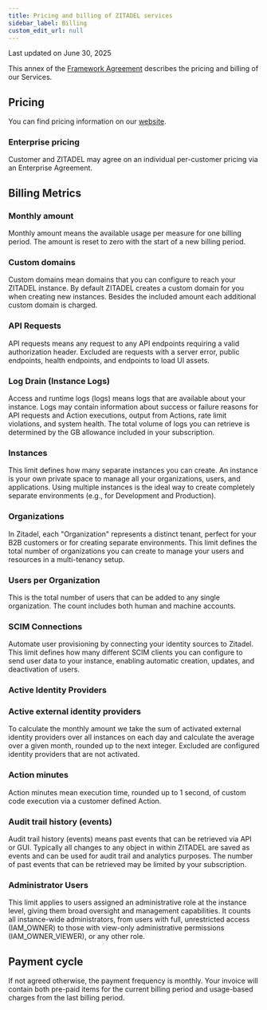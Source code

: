 ```yaml
---
title: Pricing and billing of ZITADEL services
sidebar_label: Billing
custom_edit_url: null
--- 
```


Last updated on June 30, 2025

This annex of the [Framework Agreement](../terms-of-service) describes the pricing and billing of our Services.

## Pricing

You can find pricing information on our [website](https://zitadel.com/pricing).

### Enterprise pricing

Customer and ZITADEL may agree on an individual per-customer pricing via an Enterprise Agreement.

## Billing Metrics

### Monthly amount

Monthly amount means the available usage per measure for one billing period.
The amount is reset to zero with the start of a new billing period.

### Custom domains

Custom domains mean domains that you can configure to reach your ZITADEL instance.
By default ZITADEL creates a custom domain for you when creating new instances.
Besides the included amount each additional custom domain is charged.

### API Requests

API requests means any request to any API endpoints requiring a valid authorization header.
Excluded are requests with a server error, public endpoints, health endpoints, and endpoints to load UI assets.

### Log Drain (Instance Logs)

Access and runtime logs (logs) means logs that are available about your instance.
Logs may contain information about success or failure reasons for API requests and Action executions, output from Actions, rate limit violations, and system health.
The total volume of logs you can retrieve is determined by the GB allowance included in your subscription.

### Instances

This limit defines how many separate instances you can create. 
An instance is your own private space to manage all your organizations, users, and applications. 
Using multiple instances is the ideal way to create completely separate environments (e.g., for Development and Production).

### Organizations

In Zitadel, each "Organization" represents a distinct tenant, perfect for your B2B customers or for creating separate environments.
This limit defines the total number of organizations you can create to manage your users and resources in a multi-tenancy setup.

### Users per Organization

This is the total number of users that can be added to any single organization.
The count includes both human and machine accounts.

### SCIM Connections

Automate user provisioning by connecting your identity sources to Zitadel. 
This limit defines how many different SCIM clients you can configure to send user data to your instance, enabling automatic creation, updates, and deactivation of users.

### Active Identity Providers

### Active external identity providers

To calculate the monthly amount we take the sum of activated external identity providers over all instances on each day and calculate the average over a given month, rounded up to the next integer.
Excluded are configured identity providers that are not activated.

### Action minutes

Action minutes mean execution time, rounded up to 1 second, of custom code execution via a customer defined Action.

### Audit trail history (events)

Audit trail history (events) means past events that can be retrieved via API or GUI.
Typically all changes to any object in within ZITADEL are saved as events and can be used for audit trail and analytics purposes.
The number of past events that can be retrieved may be limited by your subscription.



### Administrator Users

This limit applies to users assigned an administrative role at the instance level, giving them broad oversight and management capabilities. 
It counts all instance-wide administrators, from users with full, unrestricted access (IAM_OWNER) to those with view-only administrative permissions (IAM_OWNER_VIEWER), or any other role.

## Payment cycle

If not agreed otherwise, the payment frequency is monthly.
Your invoice will contain both pre-paid items for the current billing period and usage-based charges from the last billing period.
